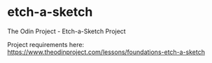 # etch-a-sketch
The Odin Project - Etch-a-Sketch Project

Project requirements here: https://www.theodinproject.com/lessons/foundations-etch-a-sketch

